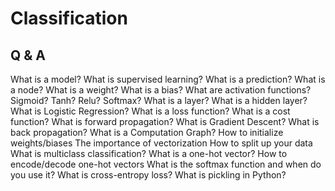 # Classification

## Q & A
What is a model?
What is supervised learning?
What is a prediction?
What is a node?
What is a weight?
What is a bias?
What are activation functions?
Sigmoid?
Tanh?
Relu?
Softmax?
What is a layer?
What is a hidden layer?
What is Logistic Regression?
What is a loss function?
What is a cost function?
What is forward propagation?
What is Gradient Descent?
What is back propagation?
What is a Computation Graph?
How to initialize weights/biases
The importance of vectorization
How to split up your data
What is multiclass classification?
What is a one-hot vector?
How to encode/decode one-hot vectors
What is the softmax function and when do you use it?
What is cross-entropy loss?
What is pickling in Python?